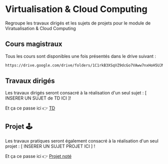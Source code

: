 # Virtualisation & Cloud Computing
Regroupe les travaux dirigés et les sujets de projets pour le module de Viratualisation & Cloud Computing

## Cours magistraux

Tous les cours sont disponibles une fois présentés dans le drive suivant :
```sh
https://drive.google.com/drive/folders/1C1rkB3XSqVZ9dcGo7VAww7nxHoH5UJMn?usp=sharing
```

## Travaux dirigés

Les travaux dirigés seront consacré à la réalisation d'un seul sujet : [ INSERER UN SUJET de TD ICI ]!

Et ça ce passe ici 👉 [TD](TD.md)

## Projet 🕹️

Les travaux pratiques seront également consacré à la réalisation d'un seul projet : [ INSERER UN SUJET PROJET ICI ] !

Et ça ce passe ici 👉 [Projet noté](SUJET_PROJET.md)
